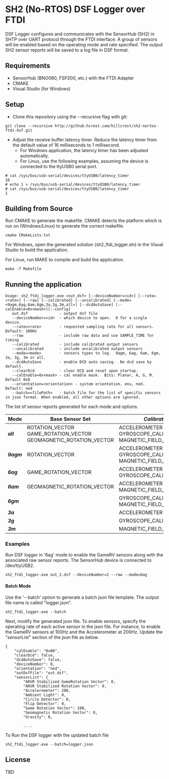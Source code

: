 # SH2 (No-RTOS) DSF Logger over FTDI 

DSF Logger configures and communicates with the SensorHub (SH2) in SHTP over UART protocol through the FTDI interface. A group of sensors will be enabled based on the operating mode and rate specified. 
The output SH2 sensor reports will be saved to a log file in DSF format.

## Requirements

* SensorHub (BNO080, FSP200, etc.) with the FTDI Adapter 
* CMAKE 
* Visual Studio (for Windows) 

## Setup

* Clone this repository using the --recursive flag with git:
```
git clone --recursive http://github.hcrest.com/hillcrest/sh2-nortos-ftdi-dsf.git
```

* Adjust the receive buffer latency timer. Reduce the latency timer from the default value of 16 milliseconds to 1 millisecond. 
  * For Windows application, the latency timer has been adjusted automatically. 
  * For Linux, use the following examples, assuming the device is connected to the ttyUSB0 serial port.
```
# cat /sys/bus/usb-serial/devices/ttyUSB0/latency_timer
16
# echo 1 > /sys/bus/usb-serial/devices/ttyUSB0/latency_timer
# cat /sys/bus/usb-serial/devices/ttyUSB0/latency_timer
1
```

## Building from Source

Run CMAKE to generate the makefile. CMAKE detects the platform which is run on (Windows/Linux) to generate the correct makefile.
```
cmake CMakeLists.txt
```

For Windows, open the generated solution (sh2_ftdi_logger.sln) in the Visual Studio to build the application.

For Linux, run MAKE to compile and build the application.
```
make -f Makefile
```

## Running the application
```
Usage: sh2_ftdi_logger.exe <out.dsf> [--deviceNumber=<id>] [--rate=<rate>] [--raw] [--calibrated] [--uncalibrated] [--mode=<9agm,6ag,6am,6gm,3a,3g,3m,all>] [--dcdAutoSave] [--calEnable=0x<mask>][--config]
   out.dsf              - output dsf file
   --deviceNumber=<id>  - which device to open.  0 for a single device.
   --rate=<rate>        - requested sampling rate for all sensors.  Default: 100Hz
   --raw                - include raw data and use SAMPLE_TIME for timing
   --calibrated         - include calibrated output sensors
   --uncalibrated       - include uncalibrated output sensors
   --mode=<mode>        - sensors types to log.  9agm, 6ag, 6am, 6gm, 3a, 3g, 3m or all.
   --dcdAutoSave        - enable DCD auto saving.  No dcd save by default.
   --clearDcd           - clear DCD and reset upon startup.
   --calEnable=0x<mask> - cal enable mask.  Bits: Planar, A, G, M.  Default 0x8
   --orientation=<orientation> - system orientation. enu, ned. Default: ned
   --batch=<filePath>   - batch file for the list of specific sensors in json format. When enabled, all other options are ignored. 
```

The list of sensor reports generated for each mode and options.

| Mode | Base Sensor Set | _Calibrated_ | _Uncalibrated_ | _Raw_ |
|---| --- | --- | --- | --- |
| **_all_** | ROTATION_VECTOR <br/> GAME_ROTATION_VECTOR <br/> GEOMAGNETIC_ROTATION_VECTOR | ACCELEROMETER <br/> GYROSCOPE_CALIBRATED <br/> MAGNETIC_FIELD_CALIBRATED | GYROSCOPE_UNCALIBRATED <br/> MAGNETIC_FIELD_UNCALIBRATED | RAW_ACCELEROMETER <br/> RAW_GYROSCOPE <br/> RAW_MAGNETOMETER |
| **_9agm_** | ROTATION_VECTOR  | ACCELEROMETER <br/> GYROSCOPE_CALIBRATED <br/> MAGNETIC_FIELD_CALIBRATED | GYROSCOPE_UNCALIBRATED <br/> MAGNETIC_FIELD_UNCALIBRATED | RAW_ACCELEROMETER <br/> RAW_GYROSCOPE <br/> RAW_MAGNETOMETER |
| **_6ag_** | GAME_ROTATION_VECTOR | ACCELEROMETER <br/> GYROSCOPE_CALIBRATED | GYROSCOPE_UNCALIBRATED | RAW_ACCELEROMETER <br/> RAW_GYROSCOPE |
| **_6am_** | GEOMAGNETIC_ROTATION_VECTOR | ACCELEROMETER <br/> MAGNETIC_FIELD_CALIBRATED | MAGNETIC_FIELD_UNCALIBRATED | RAW_ACCELEROMETER <br/> RAW_MAGNETOMETER |
| **_6gm_** |  | GYROSCOPE_CALIBRATED <br/> MAGNETIC_FIELD_CALIBRATED | GYROSCOPE_UNCALIBRATED <br/> MAGNETIC_FIELD_UNCALIBRATED | RAW_GYROSCOPE <br/> RAW_MAGNETOMETER |
| **_3a_** | | ACCELEROMETER | | RAW_ACCELEROMETER |
| **_3g_** | | GYROSCOPE_CALIBRATED | GYROSCOPE_UNCALIBRATED | RAW_GYROSCOPE |
| **_3m_** | | MAGNETIC_FIELD_CALIBRATED | MAGNETIC_FIELD_UNCALIBRATED | RAW_MAGNETOMETER |

### Examples 
Run DSF logger in '6ag' mode to enable the GameRV sensors along with the associated raw sensor reports. 
The SensorHub device is connected to /dev/ttyUSB2.

```
sh2_ftdi_logger.exe out_2.dsf --deviceNumber=2 --raw --mode=6ag
```

#### Batch Mode
Use the '--batch' option to generate a batch json file template. The output file name is called "logger.json".
```
sh2_ftdi_logger.exe --batch
```

Next, modify the generated json file. To enable sensors, specify the operating rate of each active sensor in the json file. 
For instance, to enable the GameRV sensors at 100Hz and the Accelerometer at 200Hz. Update the "sensorList" section of the json file as below.
```
{
    "calEnable": "0x00",
    "clearDcd": false,
    "dcdAutoSave": false,
    "deviceNumber": 0,
    "orientation": "ned",
    "outDsfFile": "out.dsf",
    "sensorList": {
        "ARVR Stabilized GameRotation Vector": 0,
        "ARVR Stabilized Rotation Vector": 0,
        "Accelerometer": 200,
        "Ambient Light": 0,
        "Circle Detector": 0,
        "Flip Detector": 0,
        "Game Rotation Vector": 100,
        "Geomagnetic Rotation Vector": 0,
        "Gravity": 0,
		
		....
```

To Run the DSF logger with the updated batch file
```
sh2_ftdi_logger.exe --batch=logger.json
```

## License

TBD
